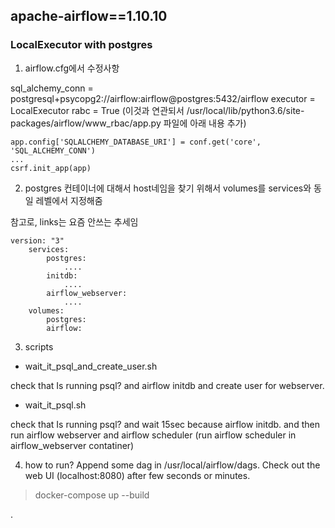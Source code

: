 apache-airflow==1.10.10
-------------



### LocalExecutor with postgres

1. airflow.cfg에서 수정사항

sql_alchemy_conn = postgresql+psycopg2://airflow:airflow@postgres:5432/airflow
executor = LocalExecutor
rabc = True (이것과 연관되서 /usr/local/lib/python3.6/site-packages/airflow/www_rbac/app.py 파일에 아래 내용 추가)
```
app.config['SQLALCHEMY_DATABASE_URI'] = conf.get('core', 'SQL_ALCHEMY_CONN')
...
csrf.init_app(app)
```

2. postgres 컨테이너에 대해서 host네임을 찾기 위해서 volumes를 services와 동일 레벨에서 지정해줌

참고로, links는 요즘 안쓰는 추세임
```
version: "3"
    services:
        postgres:
            ....
        initdb:
            ....
        airflow_webserver:
            ....
    volumes:
        postgres:
        airflow:
```


3. scripts

- wait_it_psql_and_create_user.sh

check that Is running psql? and airflow initdb and create user for webserver.

- wait_it_psql.sh

check that Is running psql? and wait 15sec because airflow initdb.
and then run airflow webserver and airflow scheduler (run airflow scheduler in airflow_webserver contatiner)


4. how to run?
Append some dag in /usr/local/airflow/dags. 
Check out the web UI (localhost:8080) after few seconds or minutes.
>docker-compose up --build


.